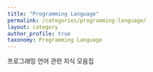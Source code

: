 ```yaml
---
title: "Programming Language"
permalink: /categories/programming-language/
layout: category
author_profile: true
taxonomy: Programming Language
---
```


프로그래밍 언어 관련 지식 모음집
